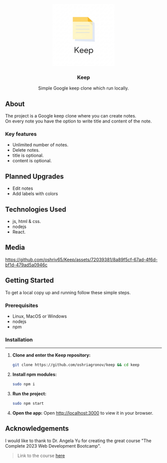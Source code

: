 <br />
<div align="center">
  <a href="https://github.com/oshriagronov/keep">
    <img src="logo.png" alt="Logo" width="200" height="200">
  </a>

<h3 align="center">Keep</h3>
  <p align="center">
    Simple Google keep clone which run locally.
  </p>
</div>

## About
The project is a Google keep clone where you can create notes.<br/>
On every note you have the option to write title and content of the note.

### Key features
- Unlimited number of notes.
- Delete notes.
- title is optional.
- content is optional.

## Planned Upgrades
- Edit notes
- Add labels with colors

## Technologies Used
- js, html & css.
- nodejs
- React.

## Media
https://github.com/oshriv65/Keep/assets/72039381/8a89f5cf-67ad-4f6d-bf1d-479ad5a0946c

## Getting Started

To get a local copy up and running follow these simple steps.

### Prerequisites

- Linux, MacOS or Windows
- nodejs
- npm

### Installation

---

1. **Clone and enter the Keep repository:**

   ```bash
   git clone https://github.com/oshriagronov/keep && cd keep
   ```

2. **Install npm modules:**

   ```bash
   sudo npm i
   ```

3. **Run the project:**  

   ```bash
   sudo npm start
   ```

4. **Open the app:**
  Open [http://localhost:3000](http://localhost:3000) to view it in your browser.


## Acknowledgements
I would like to thank to Dr. Angela Yu for creating the great course "The Complete 2023 Web Development Bootcamp".
> Link to the course [here](https://www.udemy.com/course/the-complete-web-development-bootcamp/?kw=The+Complete+2023+Web+Development+Bootcamp&src=sac)
